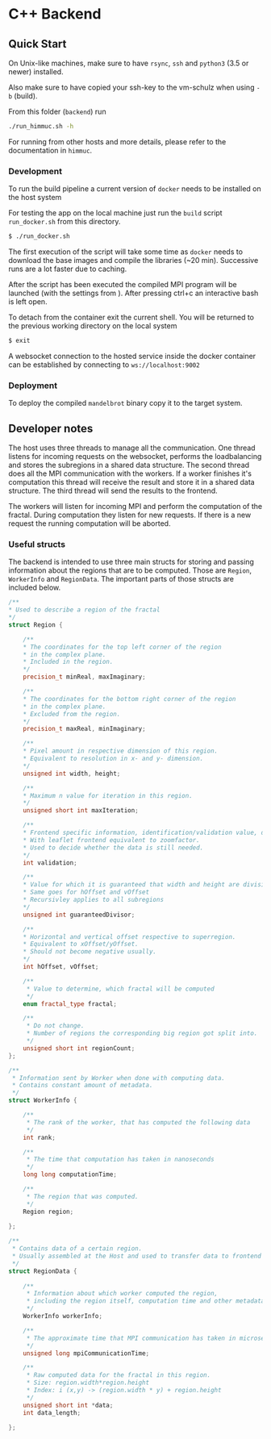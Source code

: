 # C++ Backend

## Quick Start

On Unix-like machines, make sure to have `rsync`, `ssh` and `python3` (3.5 or newer) installed.

Also make sure to have copied your ssh-key to the vm-schulz when using `-b` (build).

From this folder (`backend`) run
```bash
./run_himmuc.sh -h
```

For running from other hosts and more details, please refer to the documentation in `himmuc`.

### Development

To run the build pipeline a current version of `docker` needs to 
be installed on the host system

For testing the app on the local machine just run the `build` script `run_docker.sh` from this directory.

```bash
$ ./run_docker.sh
```

The first execution of the script will take some time as `docker` needs to download the base images and compile the libraries (~20 min). Successive runs are a lot faster due to caching.

After the script has been executed the compiled MPI program will be launched (with the settings from ). After pressing ctrl+c an interactive bash is left open.

To detach from the container exit the current shell. You will be returned to the previous working directory on the local system

```bash
$ exit
```

A websocket connection to the hosted service inside the docker container can be established by connecting to `ws://localhost:9002`

### Deployment

To deploy the compiled `mandelbrot` binary copy it to the target system.

## Developer notes

The host uses three threads to manage all the communication. One thread listens for incoming requests on the websocket, performs the loadbalancing and stores the subregions in a shared data structure. The second thread does all the MPI communication with the workers. If a worker finishes it's computation this thread will receive the result and store it in a shared data structure. The third thread will send the results to the frontend.

The workers will listen for incoming MPI and perform the computation of the fractal. During computation they listen for new requests. If there is a new request the running computation will be aborted.

### Useful structs

The backend is intended to use three main structs for storing and passing information about the regions that are to be computed. Those are `Region`, `WorkerInfo` and `RegionData`. The important parts of those structs are included below.

```cpp
/**
* Used to describe a region of the fractal
*/
struct Region {

    /**
    * The coordinates for the top left corner of the region
    * in the complex plane.
    * Included in the region.
    */
    precision_t minReal, maxImaginary;

    /**
    * The coordinates for the bottom right corner of the region
    * in the complex plane.
    * Excluded from the region.
    */
    precision_t maxReal, minImaginary;

    /**
    * Pixel amount in respective dimension of this region.
    * Equivalent to resolution in x- and y- dimension.
    */
    unsigned int width, height;

    /**
    * Maximum n value for iteration in this region.
    */
    unsigned short int maxIteration;

    /**
    * Frontend specific information, identification/validation value, do not touch
    * With leaflet frontend equivalent to zoomfactor.
    * Used to decide whether the data is still needed.
    */
    int validation;

    /**
    * Value for which it is guaranteed that width and height are divisible by.
    * Same goes for hOffset and vOffset
    * Recursivley applies to all subregions
    */
    unsigned int guaranteedDivisor;

    /**
    * Horizontal and vertical offset respective to superregion.
    * Equivalent to xOffset/yOffset.
    * Should not become negative usually.
    */
    int hOffset, vOffset;

    /**
     * Value to determine, which fractal will be computed
     */
    enum fractal_type fractal;

    /**
     * Do not change.
     * Number of regions the corresponding big region got split into.
     */
    unsigned short int regionCount;
};
```

```cpp
/**
 * Information sent by Worker when done with computing data.
 * Contains constant amount of metadata.
 */
struct WorkerInfo {

    /**
     * The rank of the worker, that has computed the following data
     */
    int rank;

    /**
     * The time that computation has taken in nanoseconds
     */
    long long computationTime;

    /**
     * The region that was computed.
     */
    Region region;
    
};
```

```cpp
/**
 * Contains data of a certain region.
 * Usually assembled at the Host and used to transfer data to frontend
 */
struct RegionData {
    
    /**
     * Information about which worker computed the region, 
     * including the region itself, computation time and other metadata
     */
    WorkerInfo workerInfo;

    /**
     * The approximate time that MPI communication has taken in microseconds
     */
    unsigned long mpiCommunicationTime;

    /**
     * Raw computed data for the fractal in this region.
     * Size: region.width*region.height
     * Index: i (x,y) -> (region.width * y) + region.height
     */
    unsigned short int *data;
    int data_length;

};
```
